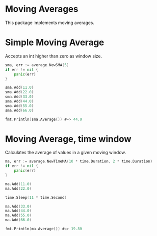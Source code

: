 # Moving Averages

This package implements moving averages.

# Simple Moving Average

Accepts an int higher than zero as window size.

```go
sma, err := average.NewSMA(5)
if err != nil {
	panic(err)
}

sma.Add(11.0)
sma.Add(22.0)
sma.Add(33.0)
sma.Add(44.0)
sma.Add(55.0)
sma.Add(66.0)

fmt.Println(sma.Average()) #=> 44.0
```

# Moving Average, time window

Calculates the average of values in a given moving window.

```go
ma, err := average.NewTimeMA(10 * time.Duration, 2 * time.Duration)
if err != nil {
	panic(err)
}

ma.Add(11.0)
ma.Add(22.0)

time.Sleep(11 * time.Second)

ma.Add(33.0)
ma.Add(44.0)
ma.Add(55.0)
ma.Add(66.0)

fmt.Println(ma.Average()) #=> 19.80
```